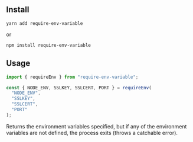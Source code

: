 ## Install

```shell
yarn add require-env-variable
```

or

```shell
npm install require-env-variable
```

## Usage

```typescript
import { requireEnv } from "require-env-variable";

const { NODE_ENV, SSLKEY, SSLCERT, PORT } = requireEnv(
  "NODE_ENV",
  "SSLKEY",
  "SSLCERT",
  "PORT"
);
```

Returns the environment variables specified, but if any of the environment variables are not defined, the process exits (throws a catchable error).
